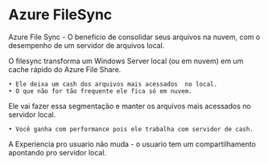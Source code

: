 # Azure FileSync

Azure File Sync - O beneficio de consolidar seus arquivos na nuvem, com o desempenho de um servidor de arquivos local.

O filesync  transforma um Windows Server local (ou em nuvem) em um cache rápido do Azure File Share.

	• Ele deixa um cash dos arquivos mais acessados  no local.
	• O que não for tão frequente ele fica só em nuvem.

Ele vai fazer essa segmentação e manter os arquivos mais acessados no servidor local. 


	• Você ganha com performance pois ele trabalha com servidor de cash.
  
A Experiencia pro usuario não muda - o usuario tem um compartilhamento apontando pro servidor local.


